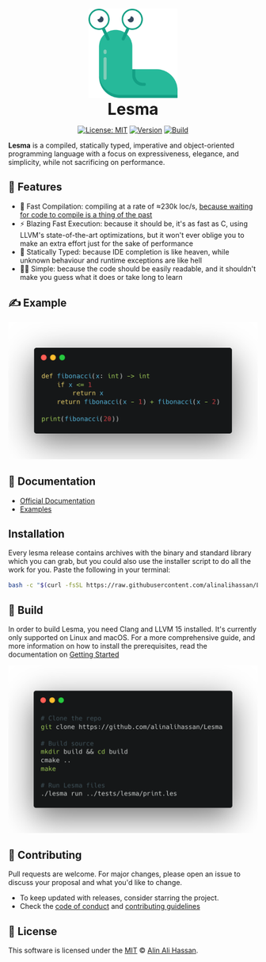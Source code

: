 <p align="center">
<img src="docs/static/img/logo.svg" height="180px" style="height: 180px" alt="Lesma Programming Language" title="Lesma Programming Language">
<br><b style="font-size: 32px;">Lesma</b>
</p>

<div align="center">

[![License: MIT](https://img.shields.io/github/license/alinalihassan/Lesma?color=brightgreen)](https://github.com/alinalihassan/Lesma/blob/main/LICENSE.txt)
[![Version](https://img.shields.io/github/v/release/alinalihassan/Lesma?color=brightgreen)](https://github.com/alinalihassan/Lesma/releases)
[![Build](https://img.shields.io/github/actions/workflow/status/alinalihassan/Lesma/ci.yaml?branch=main)](https://github.com/alinalihassan/Lesma/actions/workflows/ci.yaml)

</div>

**Lesma** is a compiled, statically typed, imperative and object-oriented programming language with a focus on
expressiveness, elegance, and simplicity, while not sacrificing on performance.

## 📝 Features

- 🚀 Fast Compilation: compiling at a rate of ≈230k
  loc/s, [because waiting for code to compile is a thing of the past](https://xkcd.com/303/)
- ⚡ Blazing Fast Execution: because it should be, it's as fast as C, using LLVM's state-of-the-art optimizations, but it
  won't ever oblige you to make an extra effort just for the sake of performance
- 🔬 Statically Typed: because IDE completion is like heaven, while unknown behaviour and runtime exceptions are like
  hell
- 🧑‍🎨 Simple: because the code should be easily readable, and it shouldn't make you guess what it does or take long to
  learn

## ✍️ Example

![Sample Program](imgs/sample.png)

## 📖 Documentation

- [Official Documentation](https://lesma-lang.com/)
- [Examples](https://github.com/alinalihassan/Lesma/blob/main/tests/lesma)

## Installation

Every lesma release contains archives with the binary and standard library which you can grab,
but you could also use the installer script to do all the work for you. Paste the following in your terminal:

```bash
bash -c "$(curl -fsSL https://raw.githubusercontent.com/alinalihassan/Lesma/main/scripts/get-lesma.sh)"
```

## 🔧 Build

In order to build Lesma, you need Clang and LLVM 15 installed. It's currently only supported on Linux and macOS.
For a more comprehensive guide, and more information on how to install the prerequisites,
read the documentation on [Getting Started](https://lesma-lang.com/docs/introduction/getting-started)

![CLI Commands](imgs/cli_commands.png)

## 💬 Contributing

Pull requests are welcome. For major changes, please open an issue to discuss your proposal and what you'd like to
change.

- To keep updated with releases, consider starring the project.
- Check the [code of conduct](CODE_OF_CONDUCT.md) and [contributing guidelines](CONTRIBUTING.md)

## 📎 License

This software is licensed under the [MIT](https://github.com/alinalihassan/Lesma/blob/main/LICENSE.txt)
© [Alin Ali Hassan](https://github.com/alinalihassan).